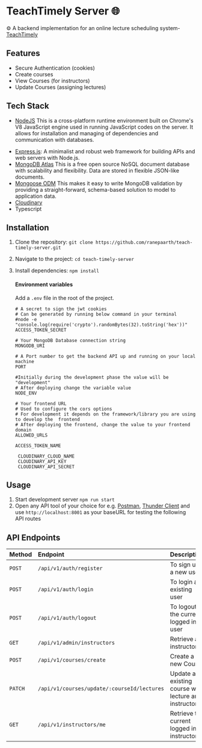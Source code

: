 # TeachTimely Server 🌐

⚙️ A backend implementation for an online lecture scheduling system- [TeachTimely](https://github.com/ranepaarth/TeachTimely)

## Features

- Secure Authentication (cookies)
- Create courses
- View Courses (for instructors)
- Update Courses (assigning lectures)

## Tech Stack

- [NodeJS](https://nodejs.org/) This is a cross-platform runtime environment built on Chrome's V8 JavaScript engine used in running JavaScript codes on the server. It allows for installation and managing of dependencies and communication with databases.

* [Express.js](https://expressjs.com/): A minimalist and robust web framework for building APIs and web servers with Node.js.
* [MongoDB Atlas](https://www.mongodb.com/docs/atlas/) This is a free open source NoSQL document database with scalability and flexibility. Data are stored in flexible JSON-like documents.
* [Mongoose ODM](https://mongoosejs.com/docs/guide.html) This makes it easy to write MongoDB validation by providing a straight-forward, schema-based solution to model to application data.
* [Cloudinary](https://cloudinary.com)
* Typescript

## Installation

1. Clone the repository: `git clone https://github.com/ranepaarth/teach-timely-server.git`
2. Navigate to the project: `cd teach-timely-server`
3. Install dependencies: `npm install`

   #### Environment variables

   Add a `.env` file in the root of the project.

   ```
   # A secret to sign the jwt cookies
   # Can be generated by running below command in your terminal
   #node -e "console.log(require('crypto').randomBytes(32).toString('hex'))"
   ACCESS_TOKEN_SECRET

   # Your MongoDB Database connection string
   MONGODB_URI

   # A Port number to get the backend API up and running on your local machine
   PORT

   #Initially during the development phase the value will be "development"
   # After deploying change the variable value
   NODE_ENV

   # Your frontend URL
   # Used to configure the cors options
   # For development it depends on the framework/library you are using to develop the  frontend
   # After deploying the frontend, change the value to your frontend domain
   ALLOWED_URLS

   ACCESS_TOKEN_NAME

    CLOUDINARY_CLOUD_NAME
    CLOUDINARY_API_KEY
    CLOUDINARY_API_SECRET
   ```

## Usage

1. Start development server `npm run start`
2. Open any API tool of your choice for e.g. [Postman](https://www.postman.com/), [Thunder Client](https://www.thunderclient.com/) and use `http://localhost:8001` as your baseURL for testing the following API routes

## API Endpoints

| Method  | Endpoint                                    | Description                                           |
| :------ | :------------------------------------------ | :---------------------------------------------------- |
| `POST`  | `/api/v1/auth/register `                    | To sign up a new user                                 |
| `POST`  | `/api/v1/auth/login`                        | To login an existing user                             |
| `POST`  | `/api/v1/auth/logout`                       | To logout the current logged in user                  |
| `GET`   | `/api/v1/admin/instructors`                 | Retrieve all instructors                              |
| `POST`  | `/api/v1/courses/create`                    | Create a new Course                                   |
| `PATCH` | `/api/v1/courses/update/:courseId/lectures` | Update an existing course with lecture and instructor |
| `GET`   | `/api/v1/instructors/me`                    | Retrieve the current logged in instructor             |
